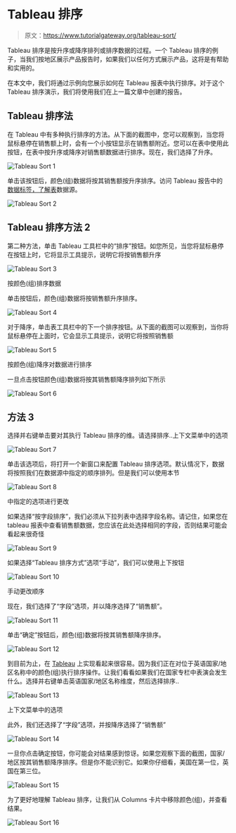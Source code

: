 # Tableau 排序

> 原文：<https://www.tutorialgateway.org/tableau-sort/>

Tableau 排序是按升序或降序排列或排序数据的过程。一个 Tableau 排序的例子，当我们按地区展示产品报告时，如果我们以任何方式展示产品，这将是有帮助和实用的。

在本文中，我们将通过示例向您展示如何在 Tableau 报表中执行排序。对于这个 Tableau 排序演示，我们将使用我们在上一篇文章中创建的报告。

## Tableau 排序法

在 Tableau 中有多种执行排序的方法。从下面的截图中，您可以观察到，当您将鼠标悬停在销售额上时，会有一个小按钮显示在销售额附近。您可以在表中使用此按钮，在表中按升序或降序对销售额数据进行排序。现在，我们选择了升序。

![Tableau Sort 1](img/438b5551aab523ab852359d9593c647e.png)

单击该按钮后，颜色(组)数据将按其销售额按升序排序。访问 Tableau 报告中的[数据标签，了解](https://www.tutorialgateway.org/data-labels-in-tableau-reports/)[表](https://www.tutorialgateway.org/tableau/)数据源。

![Tableau Sort 2](img/8f6d5065253f0d0a14e4248f05cc168f.png)

## Tableau 排序方法 2

第二种方法，单击 Tableau 工具栏中的“排序”按钮。如您所见，当您将鼠标悬停在按钮上时，它将显示工具提示，说明它将按销售额升序

![Tableau Sort 3](img/a0a639ee62ab5e2c7b6270be2c8f07a6.png)

按颜色(组)排序数据

单击按钮后，颜色(组)数据将按销售额升序排序。

![Tableau Sort 4](img/17571c3200c7e42c86a32d6d1d07928d.png)

对于降序，单击表工具栏中的下一个排序按钮。从下面的截图可以观察到，当你将鼠标悬停在上面时，它会显示工具提示，说明它将按照销售额

![Tableau Sort 5](img/8255a6b7301fe1f6c4483af4d9256ea8.png)

按颜色(组)降序对数据进行排序

一旦点击按钮颜色(组)数据将按其销售额降序排列如下所示

![Tableau Sort 6](img/b33f6c82fb923ae65b8fc72de7629757.png)

## 方法 3

选择并右键单击要对其执行 Tableau 排序的维。请选择排序..上下文菜单中的选项

![Tableau Sort 7](img/e618852651a6e8cae5dc4a2b5b976b4f.png)

单击该选项后，将打开一个新窗口来配置 Tableau 排序选项。默认情况下，数据将按照我们在数据源中指定的顺序排列。但是我们可以使用本节

![Tableau Sort 8](img/38b03d6201b94feaab0920ba24caa7dc.png)

中指定的选项进行更改

如果选择“按字段排序”，我们必须从下拉列表中选择字段名称。请记住，如果您在 tableau 报表中查看销售额数据，您应该在此处选择相同的字段，否则结果可能会看起来很奇怪

![Tableau Sort 9](img/c2fcfd848e35767677b42bd3bc3a62e1.png)

如果选择“Tableau 排序方式”选项“手动”，我们可以使用上下按钮

![Tableau Sort 10](img/e129aa8cc1ab97e9c253b5b9f5241928.png)

手动更改顺序

现在，我们选择了“字段”选项，并以降序选择了“销售额”。

![Tableau Sort 11](img/ddab160e606be9be30553b256994aa70.png)

单击“确定”按钮后，颜色(组)数据将按其销售额降序排序。

![Tableau Sort 12](img/98179988b83b95f4122eedd386b25bb4.png)

到目前为止，在 [Tableau](https://www.tutorialgateway.org/tableau/) 上实现看起来很容易。因为我们正在对位于英语国家/地区名称中的颜色(组)执行排序操作。让我们看看如果我们在国家专栏中表演会发生什么。选择并右键单击英语国家/地区名称维度，然后选择排序..

![Tableau Sort 13](img/b75d5323e48e46361bf086b877342667.png)

上下文菜单中的选项

此外，我们还选择了“字段”选项，并按降序选择了“销售额”

![Tableau Sort 14](img/cd45e1b987305116a83ad46b78c7bc34.png)

一旦你点击确定按钮，你可能会对结果感到惊讶。如果您观察下面的截图，国家/地区按其销售额降序排序。但是你不能识别它。如果你仔细看，美国在第一位，英国在第三位。

![Tableau Sort 15](img/2937bbbb1c22e0b479abc048dd5f3179.png)

为了更好地理解 Tableau 排序，让我们从 Columns 卡片中移除颜色(组)，并查看结果。

![Tableau Sort 16](img/b2a7660885778a21845774d0faf6a242.png)